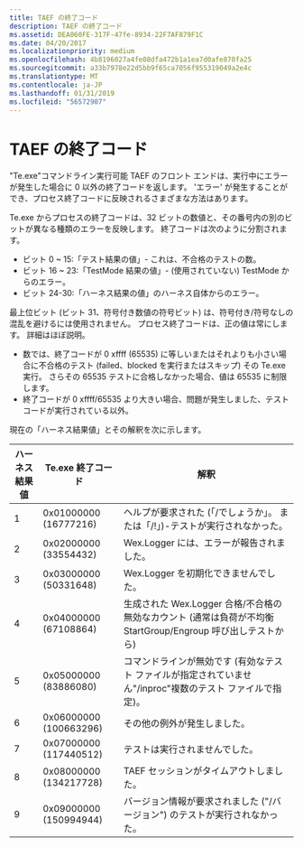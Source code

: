```yaml
---
title: TAEF の終了コード
description: TAEF の終了コード
ms.assetid: DEA060FE-317F-47fe-8934-22F7AF879F1C
ms.date: 04/20/2017
ms.localizationpriority: medium
ms.openlocfilehash: 4b8196027a4fe08dfa472b1a1ea7d0afe870fa25
ms.sourcegitcommit: a33b7978e22d5bb9f65ca7056f955319049a2e4c
ms.translationtype: MT
ms.contentlocale: ja-JP
ms.lasthandoff: 01/31/2019
ms.locfileid: "56572907"
---
```

# <a name="exit-codes-for-taef"></a>TAEF の終了コード


"Te.exe"コマンドライン実行可能 TAEF のフロント エンドは、実行中にエラーが発生した場合に 0 以外の終了コードを返します。 'エラー' が発生することができ、プロセス終了コードに反映されるさまざまな方法はあります。

Te.exe からプロセスの終了コードは、32 ビットの数値と、その番号内の別のビットが異なる種類のエラーを反映します。 終了コードは次のように分割されます。

-   ビット 0 ~ 15:「テスト結果の値」- これは、不合格のテストの数。
-   ビット 16 ~ 23:「TestMode 結果の値」- (使用されていない) TestMode からのエラー。
-   ビット 24-30:「ハーネス結果の値」のハーネス自体からのエラー。

最上位ビット (ビット 31、符号付き数値の符号ビット) は、符号付き/符号なしの混乱を避けるには使用されません。 プロセス終了コードは、正の値は常にします。 詳細はほぼ説明。

-   数では、終了コードが 0 xffff (65535) に等しいまたはそれよりも小さい場合に不合格のテスト (failed、blocked を実行またはスキップ) その Te.exe 実行。 さらその 65535 テストに合格しなかった場合、値は 65535 に制限します。
-   終了コードが 0 xffff/65535 より大きい場合、問題が発生しました、テスト コードが実行されている以外。

現在の「ハーネス結果値」とその解釈を次に示します。

| ハーネス結果値 | Te.exe 終了コード       | 解釈                                                                                            |
|----------------------|------------------------|-----------------------------------------------------------------------------------------------------------|
| 1                    | 0x01000000 (16777216)  | ヘルプが要求された (「/でしょうか」。 または「/!」)-テストが実行されなかった。                                               |
| 2                    | 0x02000000 (33554432)  | Wex.Logger には、エラーが報告されました。                                                                             |
| 3                    | 0x03000000 (50331648)  | Wex.Logger を初期化できませんでした。                                                                       |
| 4                    | 0x04000000 (67108864)  | 生成された Wex.Logger 合格/不合格の無効なカウント (通常は負荷が不均衡 StartGroup/Engroup 呼び出しテストから) |
| 5                    | 0x05000000 (83886080)  | コマンドラインが無効です (有効なテスト ファイルが指定されていません"/inproc"複数のテスト ファイルで指定)。  |
| 6                    | 0x06000000 (100663296) | その他の例外が発生しました。                                                                            |
| 7                    | 0x07000000 (117440512) | テストは実行されませんでした。                                                                                   |
| 8                    | 0x08000000 (134217728) | TAEF セッションがタイムアウトしました。                                                                                   |
| 9                    | 0x09000000 (150994944) | バージョン情報が要求されました ("/バージョン") のテストが実行されなかった。                                  |

 

 

 





